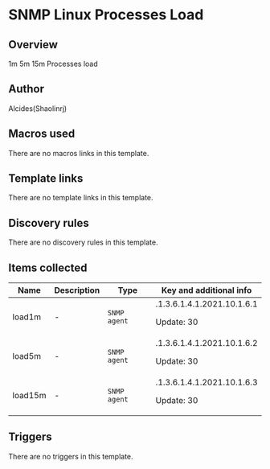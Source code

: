 # SNMP Linux Processes Load

## Overview

1m 5m 15m Processes load

## Author

Alcides(Shaolinrj)

## Macros used

There are no macros links in this template.

## Template links

There are no template links in this template.

## Discovery rules

There are no discovery rules in this template.

## Items collected

|Name|Description|Type|Key and additional info|
|----|-----------|----|----|
|load1m|<p>-</p>|`SNMP agent`|.1.3.6.1.4.1.2021.10.1.6.1<p>Update: 30</p>|
|load5m|<p>-</p>|`SNMP agent`|.1.3.6.1.4.1.2021.10.1.6.2<p>Update: 30</p>|
|load15m|<p>-</p>|`SNMP agent`|.1.3.6.1.4.1.2021.10.1.6.3<p>Update: 30</p>|
## Triggers

There are no triggers in this template.

